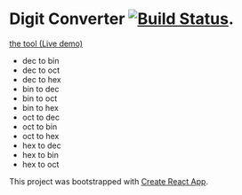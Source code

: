 # Digit Converter [![Build Status](https://travis-ci.org/Charnnarong/digitconverter.svg?branch=master)](https://travis-ci.org/Charnnarong/digitconverter).

[the tool (Live demo)](https://charnnarong.github.io/digitconverter/ "Json to go struct")
-   dec to bin
-   dec to oct
-   dec to hex
-   bin to dec
-   bin to oct
-   bin to hex
-   oct to dec
-   oct to bin
-   oct to hex
-   hex to dec
-   hex to bin
-   hex to oct


This project was bootstrapped with [Create React App](https://github.com/facebook/create-react-app).

